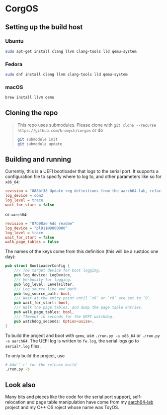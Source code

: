 # CorgOS

## Setting up the build host

### Ubuntu

```bash
sudo apt-get install clang llvm clang-tools lld qemu-system
```

### Fedora

```bash
sudo dnf install clang llvm clang-tools lld qemu-system
```

### macOS

```bash
brew install llvm qemu
```

## Cloning the repo

> This repo uses submodules. Please clone with
> `git clone --recurse https://github.com/kromych/corgos`
> or do
>
> ```sh
> git submodule init
> git submodule update
> ```

## Building and running

Currently, this is a UEFI bootloader that logs to the serial port. It supports a configuration file
to specify where to log to, and other parameters like so for `x86_64`:

```ini
revision = "088bf38 Update reg definitions from the aarch64-lab, refactor"
log_device = com2
log_level = trace
wait_for_start = false
```

or `aarch64`:

```ini
revision = "87b08ae Add readme"
log_device = "pl011@9000000"
log_level = trace
wait_for_start = false
walk_page_tables = false
```

The names of the keys come from this definition (this will be a rustdoc one day):

```rust
pub struct BootLoaderConfig {
    /// The target device for boot logging.
    pub log_device: LogDevice,
    /// Verbosity for logging.
    pub log_level: LevelFilter,
    /// Log source line and path.
    pub log_source_path: bool,
    /// Wait at the entry point until `x9` or `r9` are set to `0`.
    pub wait_for_start: bool,
    /// Walk the page tables, and dump the page table entries.
    pub walk_page_tables: bool,
    /// TImeout in seconds for the UEFI watchdog.
    pub watchdog_seconds: Option<usize>,
}
```

To build the project and boot with `qemu`, use `./run.py -a x86_64` or `./run.py -a aarch64`.
The UEFI log is written to `fw.log`, the serial logs go to `serial*.log` files.

To only build the project, use

```sh
# Add '-r' for the release build
./run.py -b
```

## Look also

Many bits and pieces like the code for the serial port support,
self-relocation and page table manipulation have come from my
[aarch64-lab](https://github.com/kromych/aarch64-lab) project
and my C++ OS roject whose name was ToyOS.
